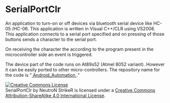 SerialPortClr
=============

An application to turn-on or off devices via bluetooth serial device like HC-05 /HC-06.
This application is written in Visual C++/CLR using VS2008. This application connects to a serial port specified and on pressing of
those buttons sends a character to the serial port.

On receiving the character the according to the program present in the microcontroller side an event is triggered.

The device part of the code runs on At89s52 (Atmel 8052 variant). However it can be easily ported to other micro-controllers.
The repository name for the code is "<a href="https://github.com/neutronstriker/Android_Automation" target = "_blank"> Android_Automation </a>."

<a rel="license" href="http://creativecommons.org/licenses/by-sa/4.0/"><img alt="Creative Commons License" style="border-width:0" src="https://i.creativecommons.org/l/by-sa/4.0/88x31.png" /></a><br /><span xmlns:dct="http://purl.org/dc/terms/" property="dct:title">SerialPortClr</span> by <span xmlns:cc="http://creativecommons.org/ns#" property="cc:attributionName">NeutroN StrikeR</span> is licensed under a <a rel="license" href="http://creativecommons.org/licenses/by-sa/4.0/">Creative Commons Attribution-ShareAlike 4.0 International License</a>.
